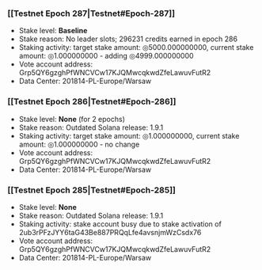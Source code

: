 ### [[Testnet Epoch 287|Testnet#Epoch-287]]
* Stake level: **Baseline**
* Stake reason: No leader slots; 296231 credits earned in epoch 286
* Staking activity: target stake amount: ◎5000.000000000, current stake amount: ◎1.000000000 - adding ◎4999.000000000
* Vote account address: Grp5QY6gzghPfWNCVCw17KJQMwcqkwdZfeLawuvFutR2
* Data Center: 201814-PL-Europe/Warsaw
### [[Testnet Epoch 286|Testnet#Epoch-286]]
* Stake level: **None** (for 2 epochs)
* Stake reason: Outdated Solana release: 1.9.1
* Staking activity: target stake amount: ◎1.000000000, current stake amount: ◎1.000000000 - no change
* Vote account address: Grp5QY6gzghPfWNCVCw17KJQMwcqkwdZfeLawuvFutR2
* Data Center: 201814-PL-Europe/Warsaw
### [[Testnet Epoch 285|Testnet#Epoch-285]]
* Stake level: **None**
* Stake reason: Outdated Solana release: 1.9.1
* Staking activity: stake account busy due to stake activation of 2ub3rPFzJYY6taG43Be887PRQqLfe4avsnjmWzCsdx76
* Vote account address: Grp5QY6gzghPfWNCVCw17KJQMwcqkwdZfeLawuvFutR2
* Data Center: 201814-PL-Europe/Warsaw